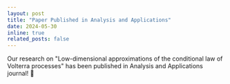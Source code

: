 ```yaml
---
layout: post
title: "Paper Published in Analysis and Applications"
date: 2024-05-30
inline: true
related_posts: false
---
```


Our research on "Low-dimensional approximations of the conditional law of Volterra processes" has been published in Analysis and Applications journal! 📝
